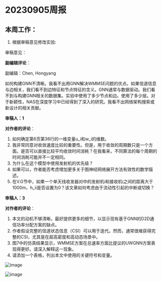 # 20230905周报

## 本周工作：

1. 根据审稿意见修改实验:

审稿意见：

**副编辑评论**：

副编辑：Chen, Hongyang

如何构建GNN不清晰。我看不出用GNN解决WMMSE问题的优点。如果信道信息与边相关，我们看不到边特征和节点特征的含义。GNN通常与数据驱动。我们看不到与构建GNN相关的数据集。实验中使用了多少节点和边。使用了多少层。对于新颖性，NAS在深度学习中已经得到了深入的研究。我看不出网络架构搜索或新设计的相关贡献。

**审稿人：1**

**对作者的评论**：

1. 如何确定第6页第36行的一维变量u_i和w_i的维数。
2. 我非常同意对收敛速度比较的重要性。但是，用于收敛的周期数只是一个方面。是否可以直接比较平均收敛时间消耗？在我看来，不同算法的每个周期的时间消耗可能并不一定相同。
3. 为什么在这个模型中使用发射机的优先级？
4. 如果可以，作者能否考虑增加更多关于图神经网络展开方法有效性的数学描述。
5. 在V.G节中，如果一个单天线收发器对中的发射机i和接收机i之间的距离大于1000m，h_ii是否设置为0？该文章如何考虑由于流动性引起的中断或切换？


**审稿人：3**

**对作者的评论**：

1. 本文的动机不够清晰。最好提供更多的细节，以显示现有基于GNN的D2D通信功率分配方案的缺点。
2. 作者假设完整的信道状态信息（CSI）可以用于迭代。然而，通常很难获得完整的CSI，尤其是在超高密度和高动态场景中。
3. 图7中的仿真结果显示，WMMSE方案在总速率方面比提议的UWGNN方案表现得更好。请深入解释这一现象。
4. 请添加一个表格，列出本文中使用的关键符号和变量。





     
![image](https://github.com/UNIC-Lab/Weekly-Report/assets/90384476/cd5a929e-c07c-4409-9bb7-95f144543c53)

![image](https://github.com/UNIC-Lab/Weekly-Report/assets/90384476/23f57fec-42f1-4a4f-b735-92f478e95a6e)
